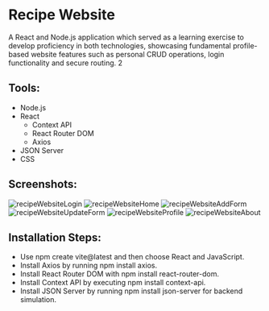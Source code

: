 # Recipe Website
A React and Node.js application which served as a learning exercise to develop proficiency in both technologies, showcasing fundamental profile-based website features such as personal CRUD operations, login functionality and secure routing. 2

## Tools:
- Node.js
- React
  - Context API
  - React Router DOM
  - Axios
- JSON Server
- CSS
  
## Screenshots:
![recipeWebsiteLogin](https://github.com/mukumbasar/recipe-website/assets/93601245/d950dbca-7886-4602-bb50-6a87771407e1)
![recipeWebsiteHome](https://github.com/mukumbasar/recipe-website/assets/93601245/3eeb7cf3-3579-4db7-b2f4-9ea7f5686eca)
![recipeWebsiteAddForm](https://github.com/mukumbasar/recipe-website/assets/93601245/14d70b6e-0d22-4289-99b2-bf74fbc77a9d)
![recipeWebsiteUpdateForm](https://github.com/mukumbasar/recipe-website/assets/93601245/0adaaeb2-e209-4714-9f3e-8f0dd05109ce)
![recipeWebsiteProfile](https://github.com/mukumbasar/recipe-website/assets/93601245/47db1e4a-61b9-454d-b7c9-373f98d4de7d)
![recipeWebsiteAbout](https://github.com/mukumbasar/recipe-website/assets/93601245/41dbdb3c-0253-426b-98d6-82c092b5b8e8)

## Installation Steps:
- Use npm create vite@latest and then choose React and JavaScript.
- Install Axios by running npm install axios.
- Install React Router DOM with npm install react-router-dom.
- Install Context API by executing npm install context-api.
- Install JSON Server by running npm install json-server for backend simulation.
